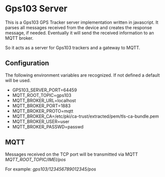 # Gps103 Server
This is a Gps103 GPS Tracker server implementation  written in javascript.
It parses all messages received from the device and creates the response message, if needed.
Eventually it will send the received information to an MQTT broker.

So it acts as a server for Gps103 trackers and a gateway to MQTT.

## Configuration
The following environment variables are recognized. If not defined a default will be used.
- GPS103_SERVER_PORT=64459
- MQTT_ROOT_TOPIC=gps103
- MQTT_BROKER_URL=localhost
- MQTT_BROKER_PORT=1883
- MQTT_BROKER_PROTO=mqtt
- MQTT_BROKER_CA=/etc/pki/ca-trust/extracted/pem/tls-ca-bundle.pem
- MQTT_BROKER_USER=user
- MQTT_BROKER_PASSWD=passwd

## MQTT
Messages received on the TCP port will be transmitted via MQTT *MQTT_ROOT_TOPIC/IMEI/pos*

For example: *gps103/123456789012345/pos*
